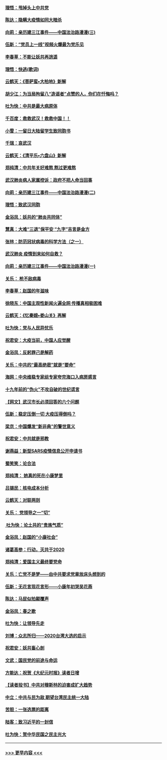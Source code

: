 #### [理悟：甩掉头上中共党](../pages/nsc993/n11838826.md?t=02030433) 
#### [陈达：隐瞒大疫情如同大暗杀](../pages/nsc993/n11838771.md?t=02030433) 
#### [向莉：亲历建三江事件——中国法治路漫漫(三)](../pages/nsc993/n11831825.md?t=02030433) 
#### [伍新：“党员上一线”视频火爆最为党乐见](../pages/nsc993/n11838200.md?t=02030433) 
#### [李春草：不能让妖共再逍遥](../pages/nsc993/n11838102.md?t=02030433) 
#### [理悟：快逃(歌词)](../pages/nsc993/n11838083.md?t=02030433) 
#### [云鹤天：《菩萨蛮▪大柏地》新解](../pages/nsc993/n11838059.md?t=02030433) 
#### [胡少江：为当局拘留八“造谣者”点赞的人，你们在忏悔吗？](../pages/nsc993/n11836801.md?t=02030433) 
#### [吐为快：中共是最大病原体](../pages/nsc993/n11836748.md?t=02030433) 
#### [千百度：救救武汉！救救中国！！](../pages/nsc993/n11836145.md?t=02030433) 
#### [小雪：一留日大陆留学生致同胞书](../pages/nsc993/n11834624.md?t=02030433) 
#### [千瑞：哀武汉](../pages/nsc993/n11833647.md?t=02030433) 
#### [云鹤天：《清平乐▪六盘山》新解](../pages/nsc993/n11833611.md?t=02030433) 
#### [郑纯清：中共年关好难熬 熬过更难熬](../pages/nsc993/n11833489.md?t=02030433) 
#### [武汉肺炎病人家属控诉：政府不把人命当回事](../pages/nsc993/n11833205.md?t=02030433) 
#### [向莉：亲历建三江事件——中国法治路漫漫(二)](../pages/nsc993/n11829102.md?t=02030433) 
#### [理悟：致武汉同胞](../pages/nsc993/n11831522.md?t=02030433) 
#### [金浴凤：妖共的“肺炎共同体”](../pages/nsc993/n11829448.md?t=02030433) 
#### [慧真：大难“三退”保平安 “九字”吉言是金方](../pages/nsc993/n11829501.md?t=02030433) 
#### [张林：防范冠状病毒的科学方法（之一）](../pages/nsc993/n11828618.md?t=02030433) 
#### [武汉肺炎 疫情到来如何自救？](../pages/nsc993/n11827632.md?t=02030433) 
#### [向莉：亲历建三江事件——中国法治路漫漫(一)](../pages/nsc993/n11827190.md?t=02030433) 
#### [关乐： 枪不敌病毒](../pages/nsc993/n11826746.md?t=02030433) 
#### [李春草：赵国的年滋味](../pages/nsc993/n11826321.md?t=02030433) 
#### [徐晓东：中国主观性新闻火遍全网 传播真相极困难](../pages/nsc993/n11826508.md?t=02030433) 
#### [云鹤天：《忆秦娥▪娄山关》再解](../pages/nsc993/n11824682.md?t=02030433) 
#### [吐为快：党与人民异忧乐](../pages/nsc993/n11824660.md?t=02030433) 
#### [祝君安：大疫当前，中国人应觉醒](../pages/nsc993/n11821946.md?t=02030433) 
#### [金浴凤：反躬罪己是解药](../pages/nsc993/n11820280.md?t=02030433) 
#### [关乐：中共的“最高绝密”就是“要命”](../pages/nsc993/n11816946.md?t=02030433) 
#### [海网：中央维稳专家组专家夸完海口入病房感言](../pages/nsc993/n11815138.md?t=02030433) 
#### [十九年前的“伪火”不攻自破的世纪谎言](../pages/nsc993/n11813238.md?t=02030433) 
#### [【网文】武汉市长必须回答的六个问题](../pages/nsc993/n11813848.md?t=02030433) 
#### [伍新：稳定压倒一切 大疫压得倒吗？](../pages/nsc993/n11812634.md?t=02030433) 
#### [梁京：中国爆发“新非典”的警世意义](../pages/nsc993/n11812554.md?t=02030433) 
#### [祝君安：中共就是邪教](../pages/nsc993/n11812431.md?t=02030433) 
#### [谢燕益：新型SARS疫情信息公开申请书](../pages/nsc993/n11808840.md?t=02030433) 
#### [蜀笑笑：论合法](../pages/nsc993/n11808064.md?t=02030433) 
#### [郑纯清： 她真的死在小康梦里](../pages/nsc993/n11806623.md?t=02030433) 
#### [吕锡民：核电成本分析](../pages/nsc993/n11806284.md?t=02030433) 
#### [云鹤天：对联两则](../pages/nsc993/n11805957.md?t=02030433) 
#### [关乐： 党领导之一“切”](../pages/nsc993/n11804505.md?t=02030433) 
#### [ 吐为快：论土共的“贵族气质”](../pages/nsc993/n11804490.md?t=02030433) 
#### [金浴凤：赵国的“小康社会”](../pages/nsc993/n11804452.md?t=02030433) 
#### [诸葛高参：行动，灭共于2020](../pages/nsc993/n11804120.md?t=02030433) 
#### [郑纯清：爱国主义最终要党命](../pages/nsc993/n11802197.md?t=02030433) 
#### [关乐：亡党不是梦——由中共要求党章放床头想到的](../pages/nsc993/n11802156.md?t=02030433) 
#### [伍新：无花言现花言形——小康年初哭吴花燕](../pages/nsc993/n11800044.md?t=02030433) 
#### [陈达：马屁似拍颠覆声](../pages/nsc993/n11800010.md?t=02030433) 
#### [金浴凤：春之歌](../pages/nsc993/n11797687.md?t=02030433) 
#### [吐为快：让领导先走](../pages/nsc993/n11797512.md?t=02030433) 
#### [刘博：众志所归——2020台湾大选的启示](../pages/nsc993/n11796878.md?t=02030433) 
#### [祝君安：妖共畜心剖](../pages/nsc993/n11794273.md?t=02030433) 
#### [文武：国民党的前途与命运](../pages/nsc993/n11794198.md?t=02030433) 
#### [方能达：祝贺《大纪元时报》读者日增](../pages/nsc993/n11793807.md?t=02030433) 
#### [【读者投书】中共对穆斯林的迫害成扩大趋势](../pages/nsc993/n11791371.md?t=02030433) 
#### [中立：中共与民为敌 期望台湾民主统一大陆](../pages/nsc993/n11790392.md?t=02030433) 
#### [苦胆：一张选票的距离](../pages/nsc993/n11788914.md?t=02030433) 
#### [陆客：致习近平的一封信](../pages/nsc993/n11788867.md?t=02030433) 
#### [吐为快：贺中华民国之民主光大](../pages/nsc993/n11788618.md?t=02030433) 

----
#### [ >>> 更早内容 <<< ](../indexes/nsc993-earlier.md)
